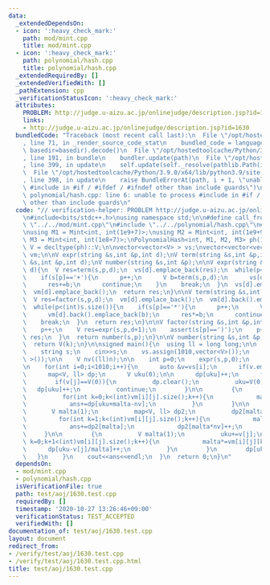 ```yaml
---
data:
  _extendedDependsOn:
  - icon: ':heavy_check_mark:'
    path: mod/mint.cpp
    title: mod/mint.cpp
  - icon: ':heavy_check_mark:'
    path: polynomial/hash.cpp
    title: polynomial/hash.cpp
  _extendedRequiredBy: []
  _extendedVerifiedWith: []
  _pathExtension: cpp
  _verificationStatusIcon: ':heavy_check_mark:'
  attributes:
    PROBLEM: http://judge.u-aizu.ac.jp/onlinejudge/description.jsp?id=1630
    links:
    - http://judge.u-aizu.ac.jp/onlinejudge/description.jsp?id=1630
  bundledCode: "Traceback (most recent call last):\n  File \"/opt/hostedtoolcache/Python/3.9.0/x64/lib/python3.9/site-packages/onlinejudge_verify/documentation/build.py\"\
    , line 71, in _render_source_code_stat\n    bundled_code = language.bundle(stat.path,\
    \ basedir=basedir).decode()\n  File \"/opt/hostedtoolcache/Python/3.9.0/x64/lib/python3.9/site-packages/onlinejudge_verify/languages/cplusplus.py\"\
    , line 191, in bundle\n    bundler.update(path)\n  File \"/opt/hostedtoolcache/Python/3.9.0/x64/lib/python3.9/site-packages/onlinejudge_verify/languages/cplusplus_bundle.py\"\
    , line 399, in update\n    self.update(self._resolve(pathlib.Path(included), included_from=path))\n\
    \  File \"/opt/hostedtoolcache/Python/3.9.0/x64/lib/python3.9/site-packages/onlinejudge_verify/languages/cplusplus_bundle.py\"\
    , line 398, in update\n    raise BundleErrorAt(path, i + 1, \"unable to process\
    \ #include in #if / #ifdef / #ifndef other than include guards\")\nonlinejudge_verify.languages.cplusplus_bundle.BundleErrorAt:\
    \ polynomial/hash.cpp: line 6: unable to process #include in #if / #ifdef / #ifndef\
    \ other than include guards\n"
  code: "// verification-helper: PROBLEM http://judge.u-aizu.ac.jp/onlinejudge/description.jsp?id=1630\n\
    \n#include<bits/stdc++.h>\nusing namespace std;\n\n#define call_from_test\n#include\
    \ \"../../mod/mint.cpp\"\n#include \"../../polynomial/hash.cpp\"\n#undef call_from_test\n\
    \nusing M1 = Mint<int, int(1e9+7)>;\nusing M2 = Mint<int, int(1e9+9)>;\nusing\
    \ M3 = Mint<int, int(1e8+7)>;\nPolynomialHash<int, M1, M2, M3> ph(100);\nusing\
    \ V = decltype(ph)::V;\n\nvector<vector<V> > vs;\nvector<vector<vector<V> > >\
    \ vm;\n\nV expr(string &s,int &p,int d);\nV term(string &s,int &p,int d);\nV factor(string\
    \ &s,int &p,int d);\nV number(string &s,int &p);\n\nV expr(string &s,int &p,int\
    \ d){\n  V res=term(s,p,d);\n  vs[d].emplace_back(res);\n  while(p<(int)s.size()){\n\
    \    if(s[p]=='+'){\n      p++;\n      V b=term(s,p,d);\n      vs[d].emplace_back(b);\n\
    \      res+=b;\n      continue;\n    }\n    break;\n  }\n  vs[d].emplace_back(0);\n\
    \  vm[d].emplace_back();\n  return res;\n}\n\nV term(string &s,int &p,int d){\n\
    \  V res=factor(s,p,d);\n  vm[d].emplace_back();\n  vm[d].back().emplace_back(res);\n\
    \  while(p<(int)s.size()){\n    if(s[p]=='*'){\n      p++;\n      V b=factor(s,p,d);\n\
    \      vm[d].back().emplace_back(b);\n      res*=b;\n      continue;\n    }\n\
    \    break;\n  }\n  return res;\n}\n\nV factor(string &s,int &p,int d){\n  if(s[p]=='('){\n\
    \    p++;\n    V res=expr(s,p,d+1);\n    assert(s[p]==')');\n    p++;\n    return\
    \ res;\n  }\n  return number(s,p);\n}\n\nV number(string &s,int &p){\n  int k=s[p++]-'0';\n\
    \  return V(k);\n}\n\nsigned main(){\n  using ll = long long;\n\n  int n;\n  while(cin>>n,n){\n\
    \    string s;\n    cin>>s;\n    vs.assign(1010,vector<V>());\n    vm.assign(1010,vector<vector<V>\
    \ >());\n\n    V nv((ll)n);\n\n    int p=0;\n    expr(s,p,0);\n    ll ans=0;\n\
    \n    for(int i=0;i<1010;i++){\n      auto &v=vs[i];\n      if(v.empty()) continue;\n\
    \      map<V, ll> dp;\n      V uku(0);\n\n      dp[uku]++;\n      for(int j=0;j<(int)v.size();j++){\n\
    \        if(v[j]==V(0)){\n          dp.clear();\n          uku=V(0);\n       \
    \   dp[uku]++;\n          continue;\n        }\n\n        {\n          V malta(1);\n\
    \          for(int k=0;k<(int)vm[i][j].size();k++){\n            malta*=vm[i][j][k];\n\
    \            ans+=dp[uku+malta-nv];\n          }\n        }\n\n        {\n   \
    \       V malta(1);\n          map<V, ll> dp2;\n          dp2[malta*nv]++;\n \
    \         for(int k=1;k<(int)vm[i][j].size();k++){\n            malta*=vm[i][j][k];\n\
    \            ans+=dp2[malta];\n            dp2[malta*nv]++;\n          }\n   \
    \     }\n\n        {\n          V malta(1);\n          uku+=v[j];\n          for(int\
    \ k=0;k+1<(int)vm[i][j].size();k++){\n            malta*=vm[i][j][k];\n      \
    \      dp[uku-v[j]/malta]++;\n          }\n        }\n        dp[uku]++;\n   \
    \   }\n    }\n    cout<<ans<<endl;\n  }\n  return 0;\n}\n"
  dependsOn:
  - mod/mint.cpp
  - polynomial/hash.cpp
  isVerificationFile: true
  path: test/aoj/1630.test.cpp
  requiredBy: []
  timestamp: '2020-10-27 13:26:46+09:00'
  verificationStatus: TEST_ACCEPTED
  verifiedWith: []
documentation_of: test/aoj/1630.test.cpp
layout: document
redirect_from:
- /verify/test/aoj/1630.test.cpp
- /verify/test/aoj/1630.test.cpp.html
title: test/aoj/1630.test.cpp
---
```

